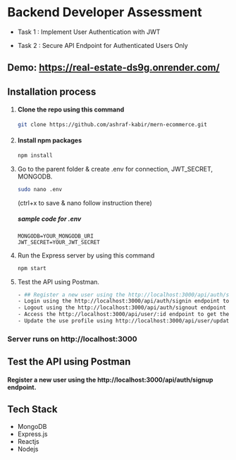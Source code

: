 # Backend Developer Assessment

- Task 1 : Implement User Authentication with JWT

- Task 2 : Secure API Endpoint for Authenticated Users Only

## Demo: https://real-estate-ds9g.onrender.com/

## Installation process

1. #### Clone the repo using this command

   ```bash
   git clone https://github.com/ashraf-kabir/mern-ecommerce.git
   ```

2. #### Install npm packages

   ```bash
   npm install
   ```

3. Go to the parent folder & create .env for connection, JWT_SECRET, MONGODB.

   ```bash
   sudo nano .env
   ```

   (ctrl+x to save & nano follow instruction there)

   ##### sample code for .env

   ```env
   MONGODB=YOUR_MONGODB_URI
   JWT_SECRET=YOUR_JWT_SECRET
   ```

4. Run the Express server by using this command

   ```bash
   npm start
   ```

5. Test the API using Postman.

   ```bash
   - ## Register a new user using the http://localhost:3000/api/auth/signup endpoint.
   - Login using the http://localhost:3000/api/auth/signin endpoint to get a JWT token.
   - Logout using the http://localhost:3000/api/auth/signout endpoint
   - Access the http://localhost:3000/api/user/:id endpoint to get the user details.
   - Update the use profile using http://localhost:3000/api/user/update/:id endpoint.
   ```

### Server runs on http://localhost:3000

## Test the API using Postman

#### Register a new user using the http://localhost:3000/api/auth/signup endpoint.

## Tech Stack

- MongoDB
- Express.js
- Reactjs
- Nodejs
